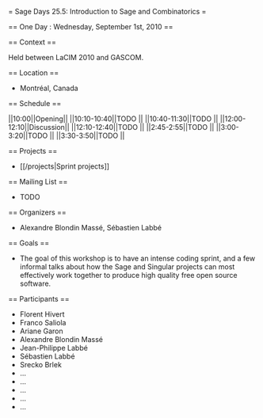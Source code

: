 = Sage Days 25.5: Introduction to Sage and Combinatorics =

== One Day : Wednesday, September 1st, 2010 ==


== Context ==

Held between LaCIM 2010 and GASCOM.


== Location ==

  * Montréal, Canada

== Schedule ==

||10:00||Opening||
||10:10-10:40||TODO ||
||10:40-11:30||TODO ||
||12:00-12:10||Discussion||
||12:10-12:40||TODO ||
||2:45-2:55||TODO ||
||3:00-3:20||TODO ||
||3:30-3:50||TODO ||

== Projects ==

  * [[/projects|Sprint projects]]

== Mailing List ==

  * TODO

== Organizers ==

  * Alexandre Blondin Massé, Sébastien Labbé

== Goals ==

  * The goal of this workshop is to have an intense coding sprint, and a few informal talks about how the Sage and Singular projects can most effectively work together to produce high quality free open source software. 

== Participants ==

  * Florent Hivert
  * Franco Saliola
  * Ariane Garon
  * Alexandre Blondin Massé
  * Jean-Philippe Labbé
  * Sébastien Labbé
  * Srecko Brlek
  * ...
  * ...
  * ...
  * ...
  * ...
  
